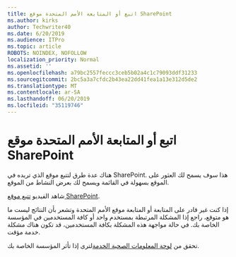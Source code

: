 ```yaml
---
title: اتبع أو المتابعة الأمم المتحدة موقع SharePoint
ms.author: kirks
author: Techwriter40
ms.date: 6/20/2019
ms.audience: ITPro
ms.topic: article
ROBOTS: NOINDEX, NOFOLLOW
localization_priority: Normal
ms.assetid: ''
ms.openlocfilehash: a79bc2557feccc3ceb5b02a4c1c79093ddf31233
ms.sourcegitcommit: 2bc5a3a7cfdc2b43ea22dd41fea1a13e312d5de2
ms.translationtype: MT
ms.contentlocale: ar-SA
ms.lasthandoff: 06/20/2019
ms.locfileid: "35119746"
---
```

# <a name="follow-or-un-follow-a-sharepoint-site"></a>اتبع أو المتابعة الأمم المتحدة موقع SharePoint

هناك عدة طرق لتتبع موقع الذي تريده في SharePoint. هذا سوف يسمح لك العثور على الموقع بسهولة في القائمة ويسمح لك بعرض النشاط من الموقع. 

شاهد الفيديو [تتبع موقع SharePoint](https://support.office.com/en-us/article/Video-Follow-a-SharePoint-site-33DB6FA5-9528-45D7-BCC7-F9C1FAAACAE0). 

إذا كنت غير قادر على المتابعة أو المتابعة موقع الأمم المتحدة وتشعر بأن النتائج ليست ما هو متوقع، راجع إذا المشكلة المرتبطة بمستخدم واحد أو كافة المستخدمين في المؤسسة الخاصة بك. في حالة مواجهة هذه المشكلة بكافة المستخدمين، قد تكون هناك مشكلة خدمة مؤقت. 

تحقق من [لوحة المعلومات الصحية الخدمة](https://admin.microsoft.com/AdminPortal/Home#/servicehealth)لترى إذا تأثر المؤسسة الخاصة بك.
